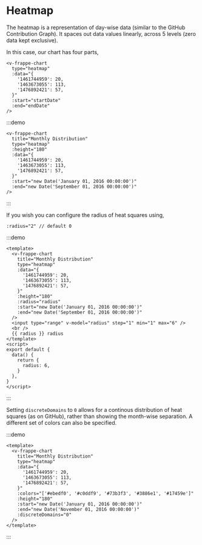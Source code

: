 # Heatmap

The heatmap is a representation of day-wise data (similar to the GitHub Contribution Graph). It spaces out data values linearly, across 5 levels (zero data kept exclusive).

In this case, our chart has four parts,

```vue
<v-frappe-chart
  type="heatmap"
  :data="{
    '1461744959': 20,
    '1463673055': 113,
    '1476892421': 57,
  }"
  :start="startDate"
  :end="endDate"
/>
```

:::demo

```vue
<v-frappe-chart
  title="Monthly Distribution"
  type="heatmap"
  :height="180"
  :data="{
    '1461744959': 20,
    '1463673055': 113,
    '1476892421': 57,
  }"
  :start="new Date('January 01, 2016 00:00:00')"
  :end="new Date('September 01, 2016 00:00:00')"
/>
```

:::

If you wish you can configure the radius of heat squares using,

```vue
:radius="2" // default 0
```

:::demo

```vue
<template>
  <v-frappe-chart
    title="Monthly Distribution"
    type="heatmap"
    :data="{
      '1461744959': 20,
      '1463673055': 113,
      '1476892421': 57,
    }"
    :height="180"
    :radius="radius"
    :start="new Date('January 01, 2016 00:00:00')"
    :end="new Date('September 01, 2016 00:00:00')"
  />
  <input type="range" v-model="radius" step="1" min="1" max="6" />
  <br />
  {{ radius }} radius
</template>
<script>
export default {
  data() {
    return {
      radius: 6,
    }
  },
}
</script>
```

:::

Setting `discreteDomains` to `0` allows for a continous distribution of heat squares (as on GitHub), rather than showing the month-wise separation. A different set of colors can also be specified.

:::demo

```vue
<template>
  <v-frappe-chart
    title="Monthly Distribution"
    type="heatmap"
    :data="{
      '1461744959': 20,
      '1463673055': 113,
      '1476892421': 57,
    }"
    :colors="['#ebedf0', '#c0ddf9', '#73b3f3', '#3886e1', '#17459e']"
    :height="180"
    :start="new Date('January 01, 2016 00:00:00')"
    :end="new Date('November 01, 2016 00:00:00')"
    :discreteDomains="0"
  />
</template>
```

:::

